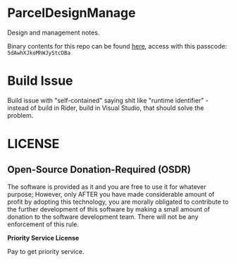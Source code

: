 # ParcelDesignManage

Design and management notes.

Binary contents for this repo can be found [here](https://1drv.ms/u/s!ArihT7UCdVzZjvF-_IzuLcTZGXj5hw?e=Ud0vp7), access with this passcode: `5dAwhXJkoMhWJyStcDBa`

# Build Issue

Build issue with "self-contained" saying shit like "runtime identifier" - instead of build in Rider, build in Visual Studio, that should solve the problem.

# LICENSE

## Open-Source Donation-Required (OSDR)

The software is provided as it and you are free to use it for whatever purpose; However, only AFTER you have made considerable amount of profit by adopting this technology, you are morally obligated to contribute to the further development of this software by making a small amount of donation to the software development team. There will not be any enforcement of this rule.

**Priority Service License**

Pay to get priority service.